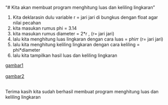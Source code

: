 “# Kita akan membuat program menghitung luas dan keliling lingkaran”

1. Kita deklarasin dulu variable r = jari jari di bungkus dengan float agar nilai pecahan
2. kita masukan rumus phi = 3.14
3. kita masukan rumus diameter = 2\*r , (r= jari jari)
4. lalu kita menghitung luas lingkaran dengan cara luas = phi*r*r (r= jari jari)
5. lalu kita menghitung keliling lingkaran dengan cara keliling = phi\*diameter
6. lalu kita tampilkan hasil luas dan keliling lingkaran

[gambar1](foto/1.png) <br><br>
[gambar2](foto/2.png) <br><br>

Terima kasih kita sudah berhasil membuat program menghitung luas dan keliling lingkaran

